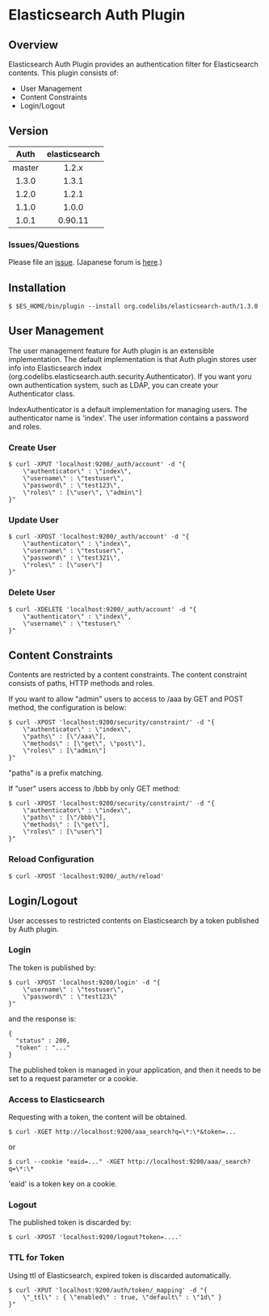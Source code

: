 Elasticsearch Auth Plugin
=========================

## Overview

Elasticsearch Auth Plugin provides an authentication filter for Elasticsearch contents.
This plugin consists of:

* User Management
* Content Constraints
* Login/Logout

## Version

| Auth   | elasticsearch |
|:------:|:-------------:|
| master | 1.2.x         |
| 1.3.0  | 1.3.1         |
| 1.2.0  | 1.2.1         |
| 1.1.0  | 1.0.0         |
| 1.0.1  | 0.90.11       |

### Issues/Questions

Please file an [issue](https://github.com/codelibs/elasticsearch-auth/issues "issue").
(Japanese forum is [here](https://github.com/codelibs/codelibs-ja-forum "here").)

## Installation

    $ $ES_HOME/bin/plugin --install org.codelibs/elasticsearch-auth/1.3.0

## User Management

The user management feature for Auth plugin is an extensible implementation. 
The default implementation is that Auth plugin stores user info into Elasticsearch index (org.codelibs.elasticsearch.auth.security.Authenticator).
If you want yoru own authentication system, such as LDAP, you can create your Authenticator class.

IndexAuthenticator is a default implementation for managing users.
The authenticator name is 'index'.
The user information contains a password and roles.

### Create User

    $ curl -XPUT 'localhost:9200/_auth/account' -d "{
        \"authenticator\" : \"index\",
        \"username\" : \"testuser\",
        \"password\" : \"test123\",
        \"roles\" : [\"user\", \"admin\"]
    }"

### Update User

    $ curl -XPOST 'localhost:9200/_auth/account' -d "{
        \"authenticator\" : \"index\",
        \"username\" : \"testuser\",
        \"password\" : \"test321\",
        \"roles\" : [\"user\"]
    }"

### Delete User

    $ curl -XDELETE 'localhost:9200/_auth/account' -d "{
        \"authenticator\" : \"index\",
        \"username\" : \"testuser\"
    }"

## Content Constraints

Contents are restricted by a content constraints.
The content constraint consists of paths, HTTP methods and roles.

If you want to allow "admin" users to access to /aaa by GET and POST method, the configuration is below:

    $ curl -XPOST 'localhost:9200/security/constraint/' -d "{
        \"authenticator\" : \"index\",
        \"paths\" : [\"/aaa\"],
        \"methods\" : [\"get\", \"post\"],
        \"roles\" : [\"admin\"]
    }"

"paths" is a prefix matching.

If "user" users access to /bbb by only GET method:

    $ curl -XPOST 'localhost:9200/security/constraint/' -d "{
        \"authenticator\" : \"index\",
        \"paths\" : [\"/bbb\"],
        \"methods\" : [\"get\"],
        \"roles\" : [\"user\"]
    }"

### Reload Configuration

    $ curl -XPOST 'localhost:9200/_auth/reload'

## Login/Logout

User accesses to restricted contents on Elasticsearch by a token published by Auth plugin.

### Login

The token is published by:

    $ curl -XPOST 'localhost:9200/login' -d "{
        \"username\" : \"testuser\",
        \"password\" : \"test123\"
    }"
    
and the response is:

    {
      "status" : 200,
      "token" : "..."
    }

The published token is managed in your application, and then it needs to be set to a request parameter or a cookie.

### Access to Elasticsearch

Requesting with a token, the content will be obtained.

    $ curl -XGET http://localhost:9200/aaa_search?q=\*:\*&token=...

or

    $ curl --cookie "eaid=..." -XGET http://localhost:9200/aaa/_search?q=\*:\*

'eaid' is a token key on a cookie.

### Logout

The published token is discarded by:

    $ curl -XPOST 'localhost:9200/logout?token=....'


### TTL for Token

Using ttl of Elasticsearch, expired token is discarded automatically.

    $ curl -XPUT 'localhost:9200/auth/token/_mapping' -d "{
        \"_ttl\" : { \"enabled\" : true, \"default\" : \"1d\" }
    }"


